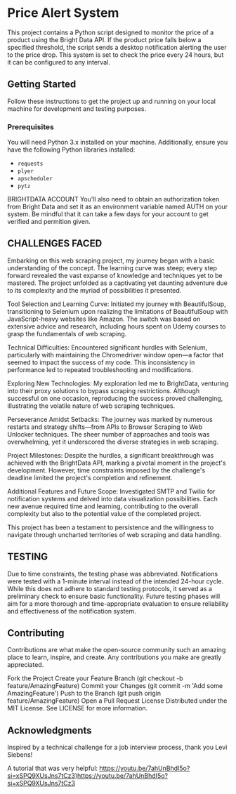 # Price Alert System
This project contains a Python script designed to monitor the price of a product using the Bright Data API.
If the product price falls below a specified threshold, the script sends a desktop notification alerting the user to the price drop.
This system is set to check the price every 24 hours, but it can be configured to any interval.

## Getting Started
Follow these instructions to get the project up and running on your local machine for development and testing purposes.

### Prerequisites
You will need Python 3.x installed on your machine. Additionally, ensure you have the following Python libraries installed:

- `requests`
- `plyer`
- `apscheduler`
- `pytz`

BRIGHTDATA ACCOUNT
You'll also need to obtain an authorization token from Bright Data and set it as an environment variable named AUTH on your system.
Be mindful that it can take a few days for your account to get verified and permition given.

## CHALLENGES FACED
Embarking on this web scraping project, my journey began with a basic understanding of the concept. The learning curve was steep; every step forward revealed the vast expanse of knowledge and techniques yet to be mastered. The project unfolded as a captivating yet daunting adventure due to its complexity and the myriad of possibilities it presented.

Tool Selection and Learning Curve: Initiated my journey with BeautifulSoup, transitioning to Selenium upon realizing the limitations of BeautifulSoup with JavaScript-heavy websites like Amazon. The switch was based on extensive advice and research, including hours spent on Udemy courses to grasp the fundamentals of web scraping.

Technical Difficulties: Encountered significant hurdles with Selenium, particularly with maintaining the Chromedriver window open—a factor that seemed to impact the success of my code. This inconsistency in performance led to repeated troubleshooting and modifications.

Exploring New Technologies: My exploration led me to BrightData, venturing into their proxy solutions to bypass scraping restrictions. Although successful on one occasion, reproducing the success proved challenging, illustrating the volatile nature of web scraping techniques.

Perseverance Amidst Setbacks: The journey was marked by numerous restarts and strategy shifts—from APIs to Browser Scraping to Web Unlocker techniques. The sheer number of approaches and tools was overwhelming, yet it underscored the diverse strategies in web scraping.

Project Milestones: Despite the hurdles, a significant breakthrough was achieved with the BrightData API, marking a pivotal moment in the project's development. However, time constraints imposed by the challenge's deadline limited the project's completion and refinement.

Additional Features and Future Scope: Investigated SMTP and Twilio for notification systems and delved into data visualization possibilities. Each new avenue required time and learning, contributing to the overall complexity but also to the potential value of the completed project.

This project has been a testament to persistence and the willingness to navigate through uncharted territories of web scraping and data handling.

## TESTING
Due to time constraints, the testing phase was abbreviated. Notifications were tested with a 1-minute interval instead of the intended 24-hour cycle. While this does not adhere to standard testing protocols, it served as a preliminary check to ensure basic functionality. Future testing phases will aim for a more thorough and time-appropriate evaluation to ensure reliability and effectiveness of the notification system.

## Contributing
Contributions are what make the open-source community such an amazing place to learn, inspire, and create. Any contributions you make are greatly appreciated.

Fork the Project
Create your Feature Branch (git checkout -b feature/AmazingFeature)
Commit your Changes (git commit -m 'Add some AmazingFeature')
Push to the Branch (git push origin feature/AmazingFeature)
Open a Pull Request
License
Distributed under the MIT License. See LICENSE for more information.

## Acknowledgments
Inspired by a technical challenge for a job interview process, thank you Levi Siebens!

A tutorial that was very helpful: https://youtu.be/7ahUnBhdI5o?si=xSPQ9XUsJns7tCz3)https://youtu.be/7ahUnBhdI5o?si=xSPQ9XUsJns7tCz3
